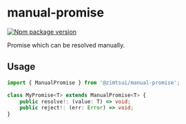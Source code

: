 # manual-promise

[![Npm package version](https://badgen.net/npm/v/@zimtsui/manual-promise)](https://www.npmjs.com/package/@zimtsui/manual-promise)

Promise which can be resolved manually.

## Usage

```ts
import { ManualPromise } from '@zimtsui/manual-promise';

class MyPromise<T> extends ManualPromise<T> {
	public resolve!: (value: T) => void;
	public reject!: (err: Error) => void;
}
```
